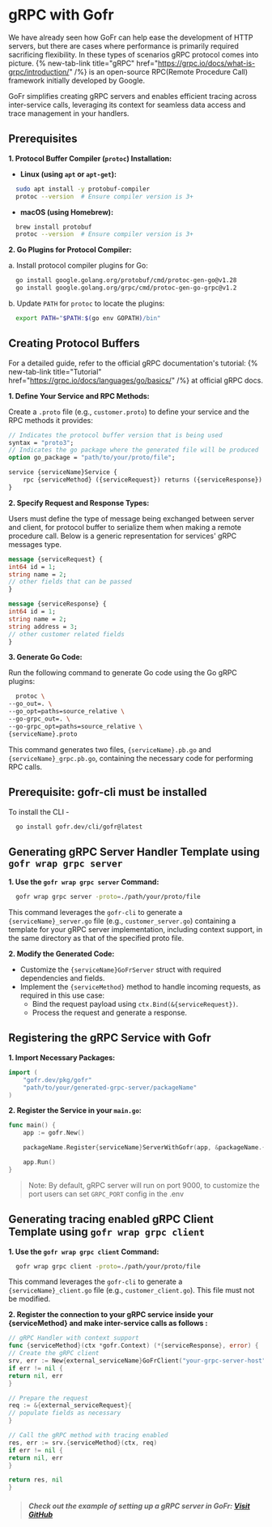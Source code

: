 # gRPC with Gofr

We have already seen how GoFr can help ease the development of HTTP servers, but there are cases where performance is primarily required sacrificing flexibility. In these types of scenarios gRPC protocol comes into picture. {% new-tab-link title="gRPC" href="https://grpc.io/docs/what-is-grpc/introduction/" /%} is an open-source RPC(Remote Procedure Call) framework initially developed by Google. 

GoFr simplifies creating gRPC servers and enables efficient tracing across inter-service calls, leveraging its context for seamless data access and trace management in your handlers.

## Prerequisites

**1. Protocol Buffer Compiler (`protoc`) Installation:**

- **Linux (using `apt` or `apt-get`):**
```bash
  sudo apt install -y protobuf-compiler
  protoc --version  # Ensure compiler version is 3+
  ```

- **macOS (using Homebrew):**

```bash
  brew install protobuf
  protoc --version  # Ensure compiler version is 3+
```

**2. Go Plugins for Protocol Compiler:**

a. Install protocol compiler plugins for Go:

   ```bash
     go install google.golang.org/protobuf/cmd/protoc-gen-go@v1.28
     go install google.golang.org/grpc/cmd/protoc-gen-go-grpc@v1.2
   ```

b. Update `PATH` for `protoc` to locate the plugins:

   ```bash
     export PATH="$PATH:$(go env GOPATH)/bin"
   ```

## Creating Protocol Buffers

For a detailed guide, refer to the official gRPC documentation's tutorial: {% new-tab-link title="Tutorial" href="https://grpc.io/docs/languages/go/basics/" /%} at official gRPC docs.

**1. Define Your Service and RPC Methods:**

Create a `.proto` file (e.g., `customer.proto`) to define your service and the RPC methods it provides:

   ```protobuf
   // Indicates the protocol buffer version that is being used
   syntax = "proto3";
   // Indicates the go package where the generated file will be produced
   option go_package = "path/to/your/proto/file";

   service {serviceName}Service {
       rpc {serviceMethod} ({serviceRequest}) returns ({serviceResponse}) {}
   }
   ```

**2. Specify Request and Response Types:**

Users must define the type of message being exchanged between server and client, for protocol buffer to serialize them when making a remote 
procedure call. Below is a generic representation for services' gRPC messages type.

```protobuf
message {serviceRequest} {
int64 id = 1;
string name = 2;
// other fields that can be passed
}

message {serviceResponse} {
int64 id = 1;
string name = 2;
string address = 3;
// other customer related fields
}
```

**3. Generate Go Code:**

Run the following command to generate Go code using the Go gRPC plugins:

   ```bash
     protoc \
   --go_out=. \
   --go_opt=paths=source_relative \
   --go-grpc_out=. \
   --go-grpc_opt=paths=source_relative \
   {serviceName}.proto
   ```

This command generates two files, `{serviceName}.pb.go` and `{serviceName}_grpc.pb.go`, containing the necessary code for performing RPC calls.

## Prerequisite: gofr-cli must be installed

To install the CLI -
```bash
  go install gofr.dev/cli/gofr@latest
```

## Generating gRPC Server Handler Template using `gofr wrap grpc server`

**1. Use the `gofr wrap grpc server` Command:**
   ```bash
     gofr wrap grpc server -proto=./path/your/proto/file
   ```

This command leverages the `gofr-cli` to generate a `{serviceName}_server.go` file (e.g., `customer_server.go`)
containing a template for your gRPC server implementation, including context support, in the same directory as 
that of the specified proto file.

**2. Modify the Generated Code:**

- Customize the `{serviceName}GoFrServer` struct with required dependencies and fields.
- Implement the `{serviceMethod}` method to handle incoming requests, as required in this use case:
    - Bind the request payload using `ctx.Bind(&{serviceRequest})`.
    - Process the request and generate a response.

## Registering the gRPC Service with Gofr

**1. Import Necessary Packages:**

   ```go
   import (
       "gofr.dev/pkg/gofr"
       "path/to/your/generated-grpc-server/packageName"
   )
   ```

**2. Register the Service in your `main.go`:**

   ```go
   func main() {
       app := gofr.New()

       packageName.Register{serviceName}ServerWithGofr(app, &packageName.{serviceName}GoFrServer{})

       app.Run()
   }
   ```
>Note: By default, gRPC server will run on port 9000, to customize the port users can set `GRPC_PORT` config in the .env

## Generating tracing enabled gRPC Client Template using `gofr wrap grpc client`

**1. Use the `gofr wrap grpc client` Command:**
   ```bash
     gofr wrap grpc client -proto=./path/your/proto/file
   ```
This command leverages the `gofr-cli` to generate a `{serviceName}_client.go` file (e.g., `customer_client.go`). This file must not be modified.

**2. Register the connection to your gRPC service inside your {serviceMethod} and make inter-service calls as follows :**

   ```go
// gRPC Handler with context support
func {serviceMethod}(ctx *gofr.Context) (*{serviceResponse}, error) {
// Create the gRPC client
srv, err := New{external_serviceName}GoFrClient("your-grpc-server-host")
if err != nil {
return nil, err
}

// Prepare the request
req := &{external_serviceRequest}{
// populate fields as necessary
}

// Call the gRPC method with tracing enabled
res, err := srv.{serviceMethod}(ctx, req)
if err != nil {
return nil, err
}

return res, nil
}
```
> ##### Check out the example of setting up a gRPC server in GoFr: [Visit GitHub](https://github.com/gofr-dev/gofr/blob/main/examples/grpc-server/main.go)
